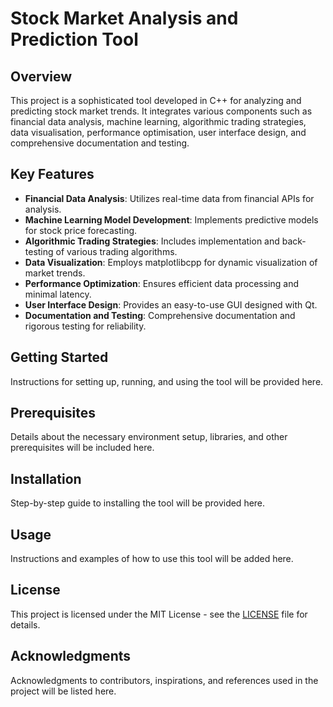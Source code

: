 # Stock Market Analysis and Prediction Tool

## Overview
This project is a sophisticated tool developed in C++ for analyzing and predicting stock market trends. It integrates various components such as financial data analysis, machine learning, algorithmic trading strategies, data visualisation, performance optimisation, user interface design, and comprehensive documentation and testing.

## Key Features
- **Financial Data Analysis**: Utilizes real-time data from financial APIs for analysis.
- **Machine Learning Model Development**: Implements predictive models for stock price forecasting.
- **Algorithmic Trading Strategies**: Includes implementation and back-testing of various trading algorithms.
- **Data Visualization**: Employs matplotlibcpp for dynamic visualization of market trends.
- **Performance Optimization**: Ensures efficient data processing and minimal latency.
- **User Interface Design**: Provides an easy-to-use GUI designed with Qt.
- **Documentation and Testing**: Comprehensive documentation and rigorous testing for reliability.

## Getting Started
Instructions for setting up, running, and using the tool will be provided here.

## Prerequisites
Details about the necessary environment setup, libraries, and other prerequisites will be included here.

## Installation
Step-by-step guide to installing the tool will be provided here.

## Usage
Instructions and examples of how to use this tool will be added here.

## License
This project is licensed under the MIT License - see the [LICENSE](LICENSE) file for details.

## Acknowledgments
Acknowledgments to contributors, inspirations, and references used in the project will be listed here.
